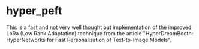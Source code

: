 # hyper_peft
This is a fast and not very well thought out implementation of the improved LoRa (Low Rank Adaptation) technique from the article "HyperDreamBooth: HyperNetworks for Fast Personalisation of Text-to-Image Models".
